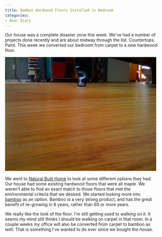 ```yaml
---
title: Bamboo Hardwood Floors Installed in Bedroom
categories:
- Dear Diary
---
```


Our house was a complete disaster zone this week. We've had a number of projects done recently and are about midway through the list. Countertops. Paint. This week we converted our bedroom from carpet to a new hardwood floor.

[![New Bamboo Floors in Bedroom Medium.png](/assets/posts/2009/new-bamboo-floors-in-bedroom-medium.png)](/assets/posts/2009/new-bamboo-floors-in-bedroom.jpg)

We went to [Natural Built Home](http://www.naturalbuilthome.com/) to look at some different options they had. Our house had some existing hardwood floors that were all maple. We weren't able to find an exact match to those floors that met the environmental criteria that we desired. We started looking more into [bamboo](http://www.naturalbuilthome.com/products/14-bamboo) as an option. Bamboo is a very strong product, and has the great benefit of re-growing in 6 years, rather than 60 or more years.

We really like the look of the floor. I'm still getting used to walking on it. It seems my mind still thinks I should be walking on carpet in that room. In a couple weeks my office will also be converted from carpet to bamboo as well. That is something I've wanted to do ever since we bought the house.
